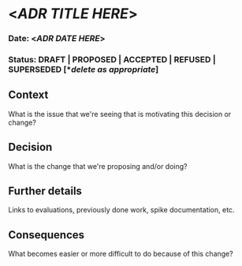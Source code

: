 # <*ADR TITLE HERE*>

### **Date:** <*ADR DATE HERE*>

### **Status:** DRAFT | PROPOSED | ACCEPTED | REFUSED | SUPERSEDED  [**delete as appropriate*]

## **Context**

What is the issue that we're seeing that is motivating this decision or change?

## **Decision**

What is the change that we're proposing and/or doing?

## **Further details**

Links to evaluations, previously done work, spike documentation, etc. 

## **Consequences**

What becomes easier or more difficult to do because of this change?